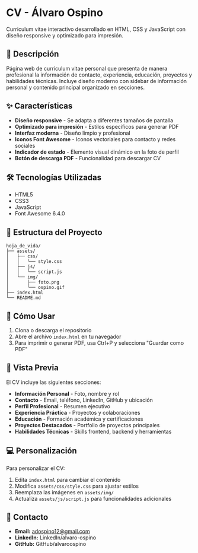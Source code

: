 # CV - Álvaro Ospino

Curriculum vitae interactivo desarrollado en HTML, CSS y JavaScript con diseño responsive y optimizado para impresión.

## 📄 Descripción

Página web de currículum vitae personal que presenta de manera profesional la información de contacto, experiencia, educación, proyectos y habilidades técnicas. Incluye diseño moderno con sidebar de información personal y contenido principal organizado en secciones.

## ✨ Características

- **Diseño responsive** - Se adapta a diferentes tamaños de pantalla
- **Optimizado para impresión** - Estilos específicos para generar PDF
- **Interfaz moderna** - Diseño limpio y profesional
- **Iconos Font Awesome** - Iconos vectoriales para contacto y redes sociales
- **Indicador de estado** - Elemento visual dinámico en la foto de perfil
- **Botón de descarga PDF** - Funcionalidad para descargar CV

## 🛠️ Tecnologías Utilizadas

- HTML5
- CSS3
- JavaScript
- Font Awesome 6.4.0

## 📂 Estructura del Proyecto

```
hoja_de_vida/
├── assets/
│   ├── css/
│   │   └── style.css
│   ├── js/
│   │   └── script.js
│   └── img/
│       ├── foto.png
│       └── ospino.gif
├── index.html
└── README.md
```

## 🚀 Cómo Usar

1. Clona o descarga el repositorio
2. Abre el archivo `index.html` en tu navegador
3. Para imprimir o generar PDF, usa Ctrl+P y selecciona "Guardar como PDF"

## 📱 Vista Previa

El CV incluye las siguientes secciones:

- **Información Personal** - Foto, nombre y rol
- **Contacto** - Email, teléfono, LinkedIn, GitHub y ubicación
- **Perfil Profesional** - Resumen ejecutivo
- **Experiencia Práctica** - Proyectos y colaboraciones
- **Educación** - Formación académica y certificaciones
- **Proyectos Destacados** - Portfolio de proyectos principales
- **Habilidades Técnicas** - Skills frontend, backend y herramientas

## 💻 Personalización

Para personalizar el CV:

1. Edita `index.html` para cambiar el contenido
2. Modifica `assets/css/style.css` para ajustar estilos
3. Reemplaza las imágenes en `assets/img/`
4. Actualiza `assets/js/script.js` para funcionalidades adicionales

## 📧 Contacto

- **Email:** adospino12@gmail.com
- **LinkedIn:** LinkedIn/alvaro-ospino
- **GitHub:** GitHub/alvaroospino
